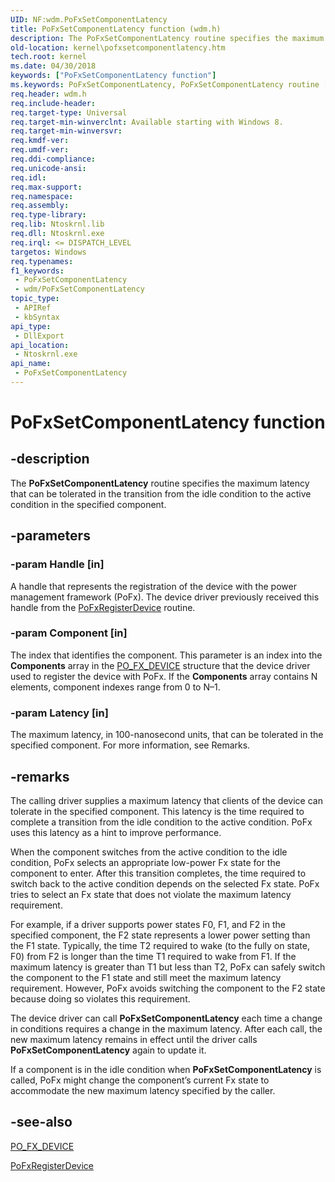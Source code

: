 ```yaml
---
UID: NF:wdm.PoFxSetComponentLatency
title: PoFxSetComponentLatency function (wdm.h)
description: The PoFxSetComponentLatency routine specifies the maximum latency that can be tolerated in the transition from the idle condition to the active condition in the specified component.
old-location: kernel\pofxsetcomponentlatency.htm
tech.root: kernel
ms.date: 04/30/2018
keywords: ["PoFxSetComponentLatency function"]
ms.keywords: PoFxSetComponentLatency, PoFxSetComponentLatency routine [Kernel-Mode Driver Architecture], kernel.pofxsetcomponentlatency, wdm/PoFxSetComponentLatency
req.header: wdm.h
req.include-header: 
req.target-type: Universal
req.target-min-winverclnt: Available starting with Windows 8.
req.target-min-winversvr: 
req.kmdf-ver: 
req.umdf-ver: 
req.ddi-compliance: 
req.unicode-ansi: 
req.idl: 
req.max-support: 
req.namespace: 
req.assembly: 
req.type-library: 
req.lib: Ntoskrnl.lib
req.dll: Ntoskrnl.exe
req.irql: <= DISPATCH_LEVEL
targetos: Windows
req.typenames: 
f1_keywords:
 - PoFxSetComponentLatency
 - wdm/PoFxSetComponentLatency
topic_type:
 - APIRef
 - kbSyntax
api_type:
 - DllExport
api_location:
 - Ntoskrnl.exe
api_name:
 - PoFxSetComponentLatency
---
```


# PoFxSetComponentLatency function


## -description

The <b>PoFxSetComponentLatency</b> routine specifies the maximum latency that can be tolerated in the transition from the idle condition to the active condition in the specified component.

## -parameters

### -param Handle [in]


A handle that represents the registration of the device with the power management framework (PoFx). The device driver previously received this handle from the <a href="/windows-hardware/drivers/ddi/wdm/nf-wdm-pofxregisterdevice">PoFxRegisterDevice</a> routine.

### -param Component [in]


The index that identifies the component. This parameter is an index into the <b>Components</b> array in the <a href="/windows-hardware/drivers/ddi/wdm/ns-wdm-_po_fx_device_v1">PO_FX_DEVICE</a> structure that the device driver used to register the device with PoFx. If the <b>Components</b> array contains N elements, component indexes range from 0 to N–1.

### -param Latency [in]


The maximum latency, in 100-nanosecond units, that can be tolerated in the specified component. For more information, see Remarks.

## -remarks

The calling driver supplies a maximum latency that clients of the device can tolerate in the specified component. This latency is the time required to complete a transition from the idle condition to the active condition. PoFx uses this latency as a hint to improve performance.

When the component switches from the active condition to the idle condition, PoFx selects an appropriate low-power Fx state for the component to enter. After this transition completes, the time required to switch back to the active condition depends on the selected Fx state. PoFx tries to select an Fx state that does not violate the maximum latency requirement.

For example, if a driver supports power states F0, F1, and F2 in the specified component, the F2 state represents a lower power setting than the F1 state. Typically, the time T2 required to wake (to the fully on state, F0) from F2 is longer than the time T1 required to wake from F1. If the maximum latency is greater than T1 but less than T2, PoFx can safely switch the component to the F1 state and still meet the maximum latency requirement. However, PoFx avoids switching the component to the F2 state because doing so violates this requirement.

The device driver can call <b>PoFxSetComponentLatency</b> each time a change in conditions requires a change in the maximum latency. After each call, the new maximum latency remains in effect until the driver calls <b>PoFxSetComponentLatency</b> again to update it.

If a component is in the idle condition when <b>PoFxSetComponentLatency</b> is called, PoFx might change the component’s current Fx state to accommodate the new maximum latency specified by the caller.

## -see-also

<a href="/windows-hardware/drivers/ddi/wdm/ns-wdm-_po_fx_device_v1">PO_FX_DEVICE</a>



<a href="/windows-hardware/drivers/ddi/wdm/nf-wdm-pofxregisterdevice">PoFxRegisterDevice</a>
